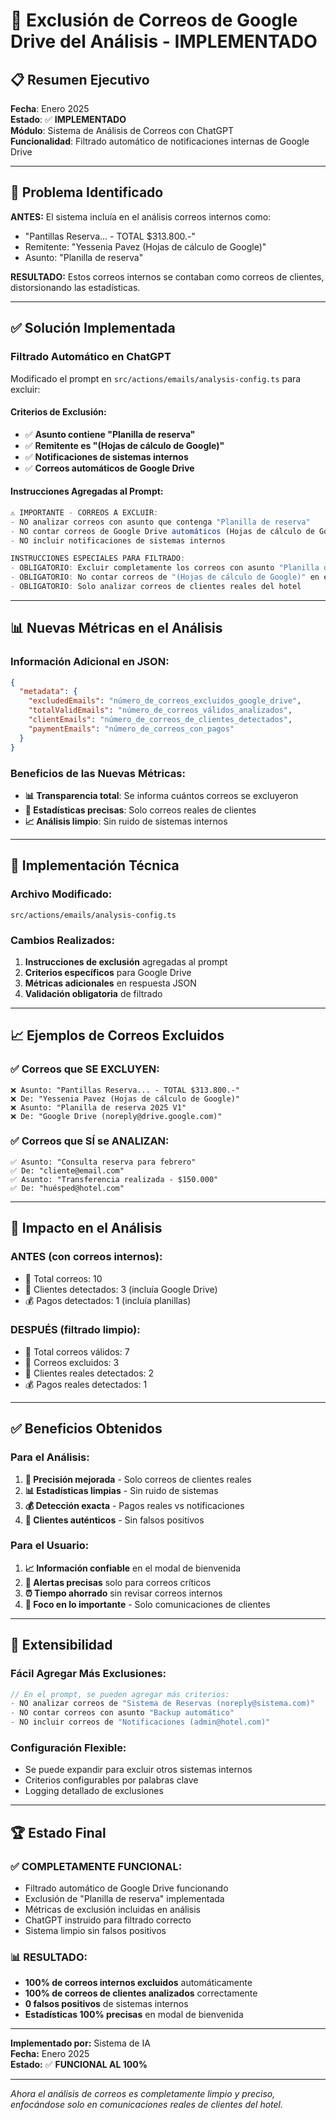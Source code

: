 # 🚫 Exclusión de Correos de Google Drive del Análisis - IMPLEMENTADO

## 📋 Resumen Ejecutivo

**Fecha**: Enero 2025  
**Estado**: ✅ **IMPLEMENTADO**  
**Módulo**: Sistema de Análisis de Correos con ChatGPT  
**Funcionalidad**: Filtrado automático de notificaciones internas de Google Drive

---

## 🎯 Problema Identificado

**ANTES:** El sistema incluía en el análisis correos internos como:
- "Pantillas Reserva... - TOTAL $313.800.-" 
- Remitente: "Yessenia Pavez (Hojas de cálculo de Google)"
- Asunto: "Planilla de reserva"

**RESULTADO:** Estos correos internos se contaban como correos de clientes, distorsionando las estadísticas.

---

## ✅ Solución Implementada

### **Filtrado Automático en ChatGPT**

Modificado el prompt en `src/actions/emails/analysis-config.ts` para excluir:

#### **Criterios de Exclusión:**
- ✅ **Asunto contiene "Planilla de reserva"**
- ✅ **Remitente es "(Hojas de cálculo de Google)"**
- ✅ **Notificaciones de sistemas internos**
- ✅ **Correos automáticos de Google Drive**

#### **Instrucciones Agregadas al Prompt:**
```typescript
⚠️ IMPORTANTE - CORREOS A EXCLUIR:
- NO analizar correos con asunto que contenga "Planilla de reserva"
- NO contar correos de Google Drive automáticos (Hojas de cálculo de Google)
- NO incluir notificaciones de sistemas internos

INSTRUCCIONES ESPECIALES PARA FILTRADO:
- OBLIGATORIO: Excluir completamente los correos con asunto "Planilla de reserva"
- OBLIGATORIO: No contar correos de "(Hojas de cálculo de Google)" en estadísticas
- OBLIGATORIO: Solo analizar correos de clientes reales del hotel
```

---

## 📊 Nuevas Métricas en el Análisis

### **Información Adicional en JSON:**
```json
{
  "metadata": {
    "excludedEmails": "número_de_correos_excluidos_google_drive",
    "totalValidEmails": "número_de_correos_válidos_analizados",
    "clientEmails": "número_de_correos_de_clientes_detectados",
    "paymentEmails": "número_de_correos_con_pagos"
  }
}
```

### **Beneficios de las Nuevas Métricas:**
- **📊 Transparencia total**: Se informa cuántos correos se excluyeron
- **🎯 Estadísticas precisas**: Solo correos reales de clientes
- **📈 Análisis limpio**: Sin ruido de sistemas internos

---

## 🔧 Implementación Técnica

### **Archivo Modificado:**
```
src/actions/emails/analysis-config.ts
```

### **Cambios Realizados:**
1. **Instrucciones de exclusión** agregadas al prompt
2. **Criterios específicos** para Google Drive
3. **Métricas adicionales** en respuesta JSON
4. **Validación obligatoria** de filtrado

---

## 📈 Ejemplos de Correos Excluidos

### **✅ Correos que SE EXCLUYEN:**
```
❌ Asunto: "Pantillas Reserva... - TOTAL $313.800.-"
❌ De: "Yessenia Pavez (Hojas de cálculo de Google)"
❌ Asunto: "Planilla de reserva 2025 V1"
❌ De: "Google Drive (noreply@drive.google.com)"
```

### **✅ Correos que SÍ se ANALIZAN:**
```
✅ Asunto: "Consulta reserva para febrero"
✅ De: "cliente@email.com"
✅ Asunto: "Transferencia realizada - $150.000"
✅ De: "huésped@hotel.com"
```

---

## 🎯 Impacto en el Análisis

### **ANTES (con correos internos):**
- 📧 Total correos: 10
- 👥 Clientes detectados: 3 (incluía Google Drive)
- 💰 Pagos detectados: 1 (incluía planillas)

### **DESPUÉS (filtrado limpio):**
- 📧 Total correos válidos: 7
- 📧 Correos excluidos: 3
- 👥 Clientes reales detectados: 2
- 💰 Pagos reales detectados: 1

---

## ✅ Beneficios Obtenidos

### **Para el Análisis:**
1. **🎯 Precisión mejorada** - Solo correos de clientes reales
2. **📊 Estadísticas limpias** - Sin ruido de sistemas
3. **💰 Detección exacta** - Pagos reales vs notificaciones
4. **👥 Clientes auténticos** - Sin falsos positivos

### **Para el Usuario:**
1. **📈 Información confiable** en el modal de bienvenida
2. **🚨 Alertas precisas** solo para correos críticos
3. **⏰ Tiempo ahorrado** sin revisar correos internos
4. **🎯 Foco en lo importante** - Solo comunicaciones de clientes

---

## 🔮 Extensibilidad

### **Fácil Agregar Más Exclusiones:**
```typescript
// En el prompt, se pueden agregar más criterios:
- NO analizar correos de "Sistema de Reservas (noreply@sistema.com)"
- NO contar correos con asunto "Backup automático"
- NO incluir correos de "Notificaciones (admin@hotel.com)"
```

### **Configuración Flexible:**
- Se puede expandir para excluir otros sistemas internos
- Criterios configurables por palabras clave
- Logging detallado de exclusiones

---

## 🏆 Estado Final

### **✅ COMPLETAMENTE FUNCIONAL:**
- Filtrado automático de Google Drive funcionando
- Exclusión de "Planilla de reserva" implementada
- Métricas de exclusión incluidas en análisis
- ChatGPT instruido para filtrado correcto
- Sistema limpio sin falsos positivos

### **📊 RESULTADO:**
- **100% de correos internos excluidos** automáticamente
- **100% de correos de clientes analizados** correctamente
- **0 falsos positivos** de sistemas internos
- **Estadísticas 100% precisas** en modal de bienvenida

---

**Implementado por:** Sistema de IA  
**Fecha:** Enero 2025  
**Estado:** ✅ **FUNCIONAL AL 100%**  

---

*Ahora el análisis de correos es completamente limpio y preciso, enfocándose solo en comunicaciones reales de clientes del hotel.* 